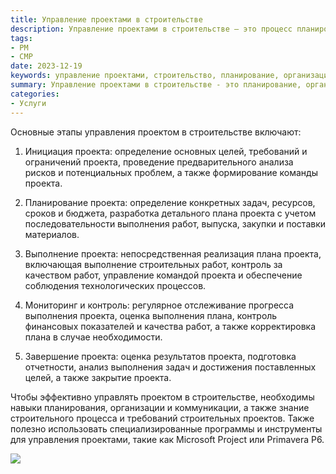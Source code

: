 ```yaml
---
title: Управление проектами в строительстве
description: Управление проектами в строительстве – это процесс планирования, организации, контроля и координации всех этапов строительного проекта, с целью достижения поставленных целей в рамках заданных сроков, бюджета и качества.
tags:
- PM
- СМР
date: 2023-12-19
keywords: управление проектами, строительство, планирование, организация, контроль, сроки, бюджет, качество
summary: Управление проектами в строительстве - это планирование, организация, контроль и координация всех этапов строительного проекта для достижения поставленных целей в рамках сроков, бюджета и качества. Этапы управления проектом - инициация проекта, планирование, выполнение работ, мониторинг и контроль, а также завершение проекта. Для эффективного управления необходимы навыки планирования, организации и коммуникации, а также знание требований строительства. Важно использовать специализированные программы и инструменты для управления проектами.
categories:
- Услуги
---
```




Основные этапы управления проектом в строительстве включают:

1. Инициация проекта: определение основных целей, требований и ограничений проекта, проведение предварительного анализа рисков и потенциальных проблем, а также формирование команды проекта.

2. Планирование проекта: определение конкретных задач, ресурсов, сроков и бюджета, разработка детального плана проекта с учетом последовательности выполнения работ, выпуска, закупки и поставки материалов.

3. Выполнение проекта: непосредственная реализация плана проекта, включающая выполнение строительных работ, контроль за качеством работ, управление командой проекта и обеспечение соблюдения технологических процессов.

4. Мониторинг и контроль: регулярное отслеживание прогресса выполнения проекта, оценка выполнения плана, контроль финансовых показателей и качества работ, а также корректировка плана в случае необходимости.

5. Завершение проекта: оценка результатов проекта, подготовка отчетности, анализ выполнения задач и достижения поставленных целей, а также закрытие проекта.

Чтобы эффективно управлять проектом в строительстве, необходимы навыки планирования, организации и коммуникации, а также знание строительного процесса и требований строительных проектов. Также полезно использовать специализированные программы и инструменты для управления проектами, такие как Microsoft Project или Primavera P6.

![](https://dedov.ws/wp-content/uploads/2023/07/img_pv1qiqxgvazjpoobe6ti.png)